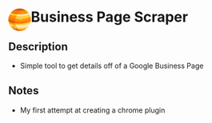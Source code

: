 # <img src="public/icons/icon_48.png" width="45" align="left"> Business Page Scraper

## Description

- Simple tool to get details off of a Google Business Page

## Notes

- My first attempt at creating a chrome plugin
